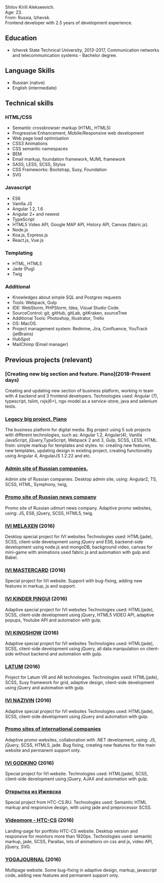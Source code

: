 Shilov Kirill Alekseevich.  
Age: 23.  
From: Russia, Izhevsk.  
Frontend developer with 2.5 years of development experience.  

## Education

* Izhevsk State Technical University, 2013-2017, Communication networks and telecommunication systems - Bachelor degree.

## Language Skills

* Russian (native)
* English (intermediate) 

## Technical skills

### HTML/CSS

* Semantic crossbrowser markup (HTML, HTML5)
* Progressive Enhancement, Mobile/Responsive web development
* Web page load optimisation
* CSS3 Animations
* CSS semantic namespaces
* BEM
* Email markup, foundation framework, MJML framework
* SASS, LESS, SCSS, Stylus
* CSS Frameworks: Bootstrap, Susy, Foundation
* SVG

### Javascript 

* ES6
* Vanilla JS
* Angular 1.2, 1.6
* Angular 2+ and newest
* TypeScript
* HTML5 Video API, Google MAP API, History API, Canvas (fabric.js).
* Node.js
* Koa.js, Express.js
* React.js, Vue.js


### Templating

* HTML, HTML5
* Jade (Pug)
* Twig

### Additional
* Knowledges about simple SQL and Postgres requests
* Tools: Webpack, Gulp
* IDE: WebStorm, PHPStorm, Idea, Visual Studio Code.
* SourceControl: git, gitHub, gitLab, gitKraken, sourceTree
* Additional Tools: Photoshop, Illustrator, Trello
* OS: MacOS.
* Project management system: Redmine, Jira, Confluence, YouTrack (jetBrains)
* HubSpot
* MailChimp (Email manager)

## Previous projects (relevant)

### [Creating new big section and feature. Piano](2018-Present days)
Creating and updating new section of business platform, working in team with 4 backend and 3 frontend developers.
Technologies used: Angular (7), typescript, tslint, rxjs(6+), ngx-model as a service-store, java and selenium tests.


### [Legacy big project. Piano](2017)
The business platform for digital media.
Big project using 5 sub projects with different technologies, such as: Angular 1.2, Angular(4), Vanilla JavaScript, jQuery,TypeScript, Webpack 2 and 3, Gulp, SCSS, LESS, HTML.
from: simple markup for templates and styles.
to: creating new features, new templates, updating design in existing project, creating functionality using Angular 4, AngularJS 1.2.22 and etc.

### [Admin site of Russian companies.](2016-2017)
Admin site of Russian companies.
Desktop admin site, using: Angular2, TS, SCSS, HTML, Symphony, twig,

### [Promo site of Russian news company](2016)
Promo site of Russian udmurt news company.
Adaptive promo websites, using: JS, ES6, jQuery, SCSS, HTML5, twig.

### [IVI MELAXEN](http://melaxen.ivi.ru/) (2016)
Desktop special project for IVI websites
Technologies used: HTML(jade), SСSS, client-side development using jQuery and ES6, backend-side development using node.js and mongoDB, background video, canvas for mini-game with animations used fabric.js and automation with gulp and Babel. 

### [IVI MASTERCARD](https://priceless.ivi.ru/) (2016)
Special project for IVI website.
Support with bug-fixing, adding new features in markup, js and support. 

### [IVI KINDER PINGUI](http://kinder.ivi.ru/) (2016)
Adaptive special project for IVI websites
Technologies used: HTML(jade), SСSS, client-side development using jQuery, HTML5 VIDEO API, adaptive popups, Youtube API and automation with gulp. 

### [IVI KINOSHOW](http://kinoshow.ivi.ru/) (2016)
Adaptive special project for IVI websites
Technologies used: HTML(jade), SСSS, client-side development using jQuery, all data manipulation on client-side without backend and automation with gulp. 

### [LATUM](http://latum.pro/) (2016)
Project for Latum VR and AR technologies.
Technologies used: HTML(jade), SСSS, Susy framework for grid, adaptive design, client-side development using jQuery and automation with gulp. 

### [IVI NAZIVIN](http://nazivin.ivi.ru/) (2016)
Adaptive special project for IVI websites
Technologies used: HTML(jade), SСSS, client-side development using jQuery and automation with gulp. 

### [Promo sites of international companies](2016)
Adaptive promo websites, collaboration with .NET development, using: JS, jQuery, SCSS, HTML5, jade.
Bug fixing, creating new features for the main website and permanent support only.

### [IVI GODKINO](http://godkino.ivi.ru/) (2016)
Special project for IVI website.
Technologies used: HTML(jade), SСSS, client-side development using jQuery, AJAX and automation with gulp.

### [Открытка из Ижевска](http://открыткаизижевска.рф/)
Special project from HTC-CS.RU. 
Technologies used: Semantic HTML markup and responsive design, with using jade and preprocessor SCSS.
 
### [Videomore - HTC-CS](http://www.htc-cs.ru/portfolio/videomore-phone/) (2016)
Landing-page for portfolio HTC-CS website. Desktop version and responsive for monitors more than 1920px.
Technologies used: semantic markup, jade, SCSS, Parallax, lots of animations on css and js, video API, jQuery, SVG.

### [YOGAJOURNAL](http://yogajournal.ru/) (2016)
Multipage website.
Some bug-fixing in adaptive design, markup, javascript code, adding new features and permanent support only. 
